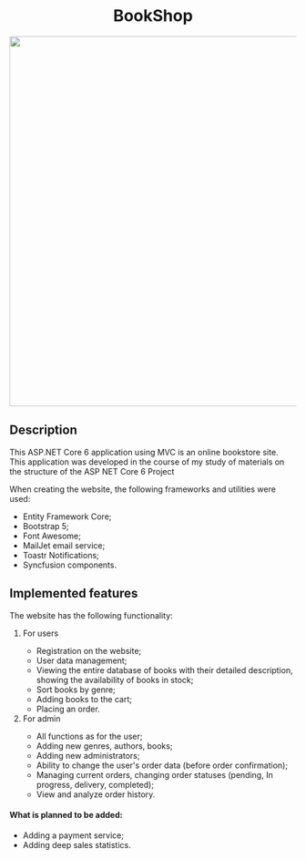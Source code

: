 <h1 align = "center">BookShop</h1>
<div align="center">
<image src="https://github.com/Iv013/Pet-Project_BookShop/blob/master/MyBookShop/wwwroot/Images/homepade.png"
       style="width:650px" />
 </div>      

<h2>Description</h2>
<p>This ASP.NET Core 6 application using MVC is an online bookstore site. This application was developed in the course of my study of materials on the structure of the ASP NET Core 6 Project</p>

<p>When creating the website, the following frameworks and utilities were used:</p>
<ul>
  <li>Entity Framework Core;</li>
  <li>Bootstrap 5;</li>
  <li>Font Awesome;</li>
  <li>MailJet email service;</li>
  <li>Toastr Notifications;</li>
  <li>Syncfusion components.</li>

</ul>
<h2>Implemented features</h2>
<p>The website has the following functionality:</p>
<ol>
    <li>For users</li>
      <ul>
       <li>Registration on the website;</li>
        <li>User data management;</li>
         <li>Viewing the entire database of books with their detailed description, showing the availability of books in stock;</li>
         <li>Sort books by genre;</li>
         <li>Adding books to the cart;</li>
         <li>Placing an order.</li>
      </ul>
      <li>For admin</li>
      <ul>
       <li>All functions as for the user;</li>
        <li>Adding new genres, authors, books;</li>
        <li>Adding new administrators;</li>
         <li>Ability to change the user's order data (before order confirmation);</li>
         <li>Managing current orders, changing order statuses (pending, In progress, delivery, completed);</li>
         <li>View and analyze order history.</li>
      </ul>
</ol>
<h4>What is planned to be added:</h4>
 <ul>
        <li>Adding a payment service;</li>
         <li>Adding deep sales statistics.</li>
    </ul>
